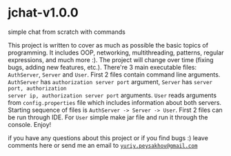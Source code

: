 # jchat-v1.0.0
simple chat from scratch with commands

This project is written to cover as much as possible the basic topics of programming.
It includes OOP, networking, multithreading, patterns, regular expressions, and much more :). 
The project will change over time (fixing bugs, adding new features, etc.).
There're 3 main executable files: <code>AuthServer</code>, <code>Server</code> and <code>User</code>.
First 2 files contain command line arguments. <code>AuthServer</code> has <code>authorization server port</code> argument,
<code>Server</code> has <code>server port, authorization server ip, authorization server port</code> arguments. 
<code>User</code> reads arguments from <code>config.properties</code> file which includes information about both servers.
Starting sequence of files is <code>AuthServer -> Server -> User</code>. First 2 files can be run through IDE.
For <code>User</code> simple make jar file and run it through the console. Enjoy!

if you have any questions about this project or if you find bugs :) leave comments here or send me an email to <code>yuriy.peysakhov@gmail.com</code>
